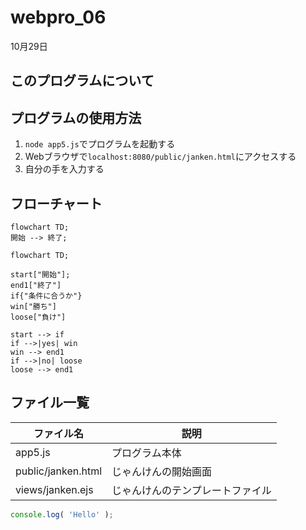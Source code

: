 # webpro_06
10月29日

## このプログラムについて

## プログラムの使用方法
1. ``` node app5.js ```でプログラムを起動する
1. Webブラウザで``` localhost:8080/public/janken.html ```にアクセスする
1. 自分の手を入力する

## フローチャート
```mermaid
flowchart TD;
開始 --> 終了;
```

```mermaid
flowchart TD;

start["開始"];
end1["終了"]
if{"条件に合うか"}
win["勝ち"]
loose["負け"]

start --> if
if -->|yes| win
win --> end1
if -->|no| loose
loose --> end1
```
## ファイル一覧
ファイル名 | 説明
-|-
app5.js | プログラム本体
public/janken.html | じゃんけんの開始画面
views/janken.ejs | じゃんけんのテンプレートファイル

```javascript
console.log( 'Hello' );
```